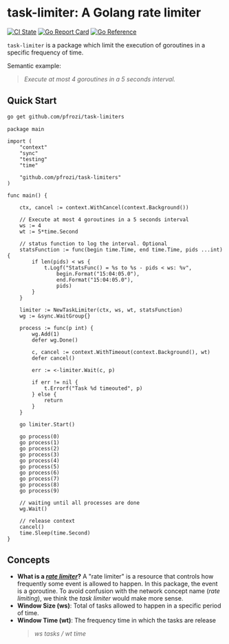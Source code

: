 # task-limiter: A Golang rate limiter

[![CI State](https://github.com/pfrozi/task-limiters/actions/workflows/go_test.yml/badge.svg?branch=main&event=push)](https://github.com/pfrozi/task-limiters/actions)
[![Go Report Card](https://goreportcard.com/badge/github.com/pfrozi/task-limiters)](https://goreportcard.com/report/github.com/pfrozi/task-limiters)
[![Go Reference](https://pkg.go.dev/badge/github.com/pfrozi/task-limiters.svg)](https://pkg.go.dev/github.com/pfrozi/task-limiters)

 `task-limiter` is a package which limit the execution of goroutines in a specific frequency of time.

Semantic example:
> _Execute at most 4 goroutines in a 5 seconds interval._

## Quick Start

```sh
go get github.com/pfrozi/task-limiters
```

```golang
package main

import (
    "context"
    "sync"
    "testing"
    "time"

    "github.com/pfrozi/task-limiters"
)

func main() {

    ctx, cancel := context.WithCancel(context.Background())

    // Execute at most 4 goroutines in a 5 seconds interval
    ws := 4
    wt := 5*time.Second

    // status function to log the interval. Optional
    statsFunction := func(begin time.Time, end time.Time, pids ...int) {
        if len(pids) < ws {
            t.Logf("StatsFunc() = %s to %s - pids < ws: %v",
                begin.Format("15:04:05.0"),
                end.Format("15:04:05.0"),
                pids)
        }
    }

    limiter := NewTaskLimiter(ctx, ws, wt, statsFunction)
    wg := &sync.WaitGroup{}

    process := func(p int) {
        wg.Add(1)
        defer wg.Done()

        c, cancel := context.WithTimeout(context.Background(), wt)
        defer cancel()

        err := <-limiter.Wait(c, p)

        if err != nil {
            t.Errorf("Task %d timeouted", p)
        } else {
            return
        }
    }

    go limiter.Start()

    go process(0)
    go process(1)
    go process(2)
    go process(3)
    go process(4)
    go process(5)
    go process(6)
    go process(7)
    go process(8)
    go process(9)

    // waiting until all processes are done
    wg.Wait()

    // release context
    cancel()
    time.Sleep(time.Second)
}
```

## Concepts

- **What is a [_rate limiter_](https://en.wikipedia.org/wiki/Rate_limiting)?** A "rate limiter" is a resource that controls how frequently some event is allowed to happen. In this package, the event is a goroutine. To avoid confusion with the network concept name (_rate limiting_), we think the _task limiter_ would make more sense.
- **Window Size (ws)**: Total of tasks allowed to happen in a specific period of time.
- **Window Time (wt)**: The frequency time in which the tasks are release
  > _ws tasks / wt time_
